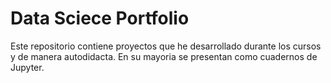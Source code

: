 # Data Sciece Portfolio
Este repositorio contiene proyectos que he desarrollado durante los cursos y de manera autodidacta. En su mayoria se presentan como cuadernos de Jupyter.

